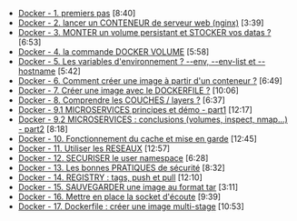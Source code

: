 - [Docker - 1. premiers pas](https://www.youtube.com/watch?v=fdlZqRZXWOc) [8:40]
- [Docker - 2. lancer un CONTENEUR de serveur web (nginx)](https://www.youtube.com/watch?v=NJ2berxUmgg) [3:39]
- [Docker - 3. MONTER un volume persistant et STOCKER vos datas ?](https://www.youtube.com/watch?v=KjaiVP2p0C8) [6:53]
- [Docker - 4. la commande DOCKER VOLUME](https://www.youtube.com/watch?v=fNxHtOJsWSc) [5:58]
- [Docker - 5. Les variables d&#39;environnement ? --env, --env-list et --hostname](https://www.youtube.com/watch?v=hhX87u-omlI) [5:42]
- [Docker - 6. Comment créer une image à partir d&#39;un conteneur ?](https://www.youtube.com/watch?v=-jeeHiJ1B-0) [6:49]
- [Docker - 7. Créer une image avec le DOCKERFILE ?](https://www.youtube.com/watch?v=Ik_mC7JSJ-A) [10:06]
- [Docker - 8. Comprendre les COUCHES / layers ?](https://www.youtube.com/watch?v=oxAguWSpI_I) [6:37]
- [Docker - 9.1 MICROSERVICES principes et démo - part1](https://www.youtube.com/watch?v=QLzwJpSkm8w) [12:17]
- [Docker - 9.2 MICROSERVICES : conclusions (volumes, inspect, nmap...) - part2](https://www.youtube.com/watch?v=RX96EugUNDk) [8:18]
- [Docker - 10. Fonctionnement du cache et mise en garde](https://www.youtube.com/watch?v=9v5BLxUCr00) [12:45]
- [Docker - 11. Utiliser les RESEAUX](https://www.youtube.com/watch?v=YcAWluYkVXc) [12:57]
- [Docker - 12. SECURISER le user namespace](https://www.youtube.com/watch?v=W6p_aiYplbM) [6:28]
- [Docker - 13. Les bonnes PRATIQUES de sécurité](https://www.youtube.com/watch?v=VMzgt1434c8) [8:32]
- [Docker - 14. REGISTRY : tags, push et pull](https://www.youtube.com/watch?v=Lu7klFVxvnY) [12:10]
- [Docker - 15. SAUVEGARDER une image au format tar](https://www.youtube.com/watch?v=MSWQsv68f4A) [3:11]
- [Docker - 16. Mettre en place la socket d&#39;écoute](https://www.youtube.com/watch?v=SEXicuBQQSY) [9:39]
- [Docker - 17. Dockerfile : créer une image multi-stage](https://www.youtube.com/watch?v=tkfZGbYXVWc) [10:53]

